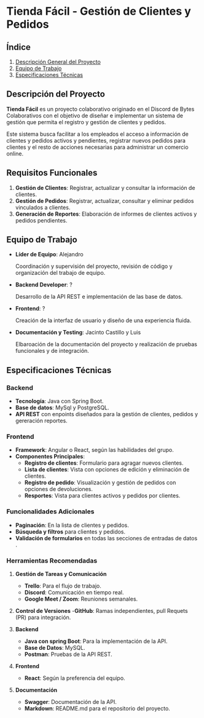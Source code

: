 # Tienda Fácil - Gestión de Clientes y Pedidos

## Índice
1. [Descripción General del Proyecto]()
2. [Equipo de Trabajo]()
3. [Especificaciones Técnicas]()

## Descripción del Proyecto

**Tienda Fácil** es un proyecto colaborativo originado en el Discord de Bytes Colaborativos con el objetivo 
de diseñar e implementar un sistema de gestión que permita el registro y gestión de clientes y pedidos.

Este sistema busca facilitar a los empleados el acceso a información de clientes y pedidos activos y pendientes,
registrar nuevos pedidos para clientes y el resto de acciones necesarias para administrar un comercio online.

## Requisitos Funcionales

1. **Gestión de Clientes**: Registrar, actualizar y consultar la información de clientes.
2. **Gestión de Pedidos**: Registrar, actualizar, consultar y eliminar pedidos vinculados a clientes.
3. **Generación de Reportes**: Elaboración de informes de clientes activos y pedidos pendientes.

## Equipo de Trabajo

- **Líder de Equipo**: Alejandro

    Coordinación y supervisión del proyecto, revisión de código y organización del trabajo de equipo. 

- **Backend Developer**: ?

    Desarrollo de la API REST e implementación de las base de datos.

- **Frontend**: ? 
    
  Creación de la interfaz de usuario y diseño de una experiencia fluida.

- **Documentación y Testing**: Jacinto Castillo y Luis 

    Elbaroación de la documentación del proyecto y realización de pruebas funcionales y de  integración.

## Especificaciones Técnicas

### Backend

- **Tecnología**: Java con Spring Boot.
- **Base de datos**: MySql y PostgreSQL.
- **API REST** con enpoints diseñados para la gestión de clientes, pedidos y gereración reportes.

### Frontend

- **Framework**: Angular o React, según las habilidades del grupo.
- **Componentes Principales**:
  - **Registro de clientes**: Formulario para agragar nuevos clientes.
  - **Lista de clientes**: Vista con opciones de edición y eliminación de clientes.
  - **Registro de pedido**: Visualización y gestión de pedidos con opciones de devoluciones.
  - **Resportes**: Vista para clientes activos y pedidos por clientes.

### Funcionalidades Adicionales

- **Paginación**: En la lista de clientes y pedidos.
- **Búsqueda y filtros** para clientes y pedidos.
- **Validación de formularios** en todas las secciones de entradas de datos .


### Herramientas Recomendadas

1. **Gestión de Tareas y Comunicación**

   - **Trello**: Para el flujo de trabajo.
   - **Discord**: Comunicación en tiempo real.
   - **Google Meet / Zoom**: Reuniones semanales.

2. **Control de Versiones** -**GitHub**: Ramas independientes, pull Requets (PR) para integración.

3. **Backend**

   - **Java con spring Boot**: Para la implementación de la API.
   - **Base de Datos**: MySQL.
   - **Postman**: Pruebas de la API REST.

4. **Frontend**

   - **React**: Según la preferencia del equipo.

5. **Documentación**
   - **Swagger**: Documentación de la API.
   - **Markdown**: README.md para el repositorio del proyecto.

<!--
### Requisitos del proyecto

- **Equipos de trabajo**: Un lider de equipo es responsable de la coordinación.
- **Gestión de tareas**: Uso de un tablero de tareas en **Trello** para el seguimiento y orgabización.
- **Contro de versiones**: Repsoitorio en **GitHub** con ramas independientes para cada desarrollador
- **Acceso coordinadores**: Chantal y Jorge deben de tener acceso al trablero y repositorio de gitHub.

### Tecnologías recomendadas

- **Backend**: Java con Spring Boot y base de datos MySql o PostgreSQL.
- **Frontend**: Angular o React.
- **Documentación**: Markdown (para el archivo `README.md´.) y **Swagger** (para la documentación de la API).

## Roadmap

### Fase 1: Planificacion y Configuración

- **Reunión de inicio**: Asiganr roles y definir expectativas.
- **Configuracion de Trello**: Organizar tareas en columnas de flujo de trabajo ("To Do", "In Review", "Done").
- **Configuración de Github**: Crear ramas de desarrollo y establecer reglas de distribución.
- **Documentacón inicila**: Crear este archivo README.md con la descripción del proyecto.

### Fase 2: desarrollo del Backend

- **Modelo y Controladores del Clientes**: Crear el modelo y endpoints de clientes.
- **Modelo y Controladores de pedidos**: Crear el modelo y endpoints de pedidos.
- **Reportes**: Implementar endpoints para reportes de clientes activos y pedidos pendientes.
- **Pruebas**: Realizar pruebas de la API y base de datos (unitarias e integración).

### Fase 3: Desarrollo del Frontend

- **Interfaz de Cliente**: Crear componentes de registro y lista de clientes.
- **Interfaz de Pedido**: Crear componentes de registro y lista de pedidos.
- **Vista de Reportes**: Implementar visualización de reportes.
- **Integración API**: Conectar los componentes del frontend con los endpoints del backend.

## Instalción y Configuración Inicial

1. **Clonar el repositorio**:

```bash

     git clone https://github.com/usuario/repositorio.git
     cd repositorio.........
```
-->